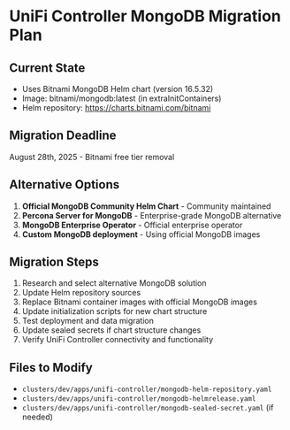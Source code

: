 # UniFi Controller MongoDB Migration Plan

## Current State
- Uses Bitnami MongoDB Helm chart (version 16.5.32)
- Image: bitnami/mongodb:latest (in extraInitContainers)
- Helm repository: https://charts.bitnami.com/bitnami

## Migration Deadline
August 28th, 2025 - Bitnami free tier removal

## Alternative Options
1. **Official MongoDB Community Helm Chart** - Community maintained
2. **Percona Server for MongoDB** - Enterprise-grade MongoDB alternative
3. **MongoDB Enterprise Operator** - Official enterprise operator
4. **Custom MongoDB deployment** - Using official MongoDB images

## Migration Steps
1. Research and select alternative MongoDB solution
2. Update Helm repository sources
3. Replace Bitnami container images with official MongoDB images
4. Update initialization scripts for new chart structure
5. Test deployment and data migration
6. Update sealed secrets if chart structure changes
7. Verify UniFi Controller connectivity and functionality

## Files to Modify
- `clusters/dev/apps/unifi-controller/mongodb-helm-repository.yaml`
- `clusters/dev/apps/unifi-controller/mongodb-helmrelease.yaml`
- `clusters/dev/apps/unifi-controller/mongodb-sealed-secret.yaml` (if needed)